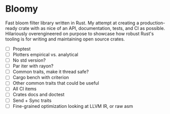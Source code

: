 # Bloomy

Fast bloom filter library written in Rust. My attempt at creating a production-ready
crate with as nice of an API, documentation, tests, and CI as possible. Hilariously overengineered
on purpose to showcase how robust Rust's tooling is for writing and maintaining open source
crates.

- [ ] Proptest
- [ ] Plotters empirical vs. analytical
- [ ] No std version?
- [ ] Par iter with rayon?
- [ ] Common traits, make it thread safe?
- [ ] Cargo bench with criterion
- [ ] Other common traits that could be useful
- [ ] All CI items
- [ ] Crates docs and doctest
- [ ] Send + Sync traits
- [ ] Fine-grained optimization looking at LLVM IR, or raw asm
